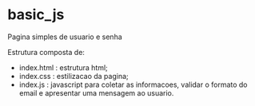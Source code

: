 # basic_js
Pagina simples de usuario e senha

Estrutura composta de:

- index.html : estrutura html;
- index.css : estilizacao da pagina;
- index.js : javascript para coletar as informacoes, validar o formato do email e apresentar uma mensagem ao usuario.


